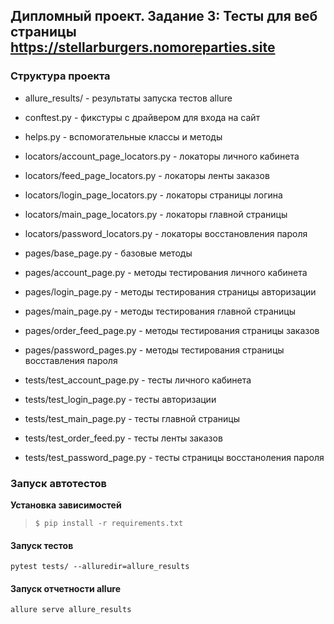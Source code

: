 ## Дипломный проект. Задание 3: Тесты для веб страницы https://stellarburgers.nomoreparties.site


### Структура проекта

- allure_results/ - результаты запуска тестов allure
- conftest.py - фикстуры с драйвером для входа на сайт
- helps.py - вспомогательные классы и методы 
- locators/account_page_locators.py - локаторы личного кабинета
- locators/feed_page_locators.py - локаторы ленты заказов
- locators/login_page_locators.py - локаторы страницы логина
- locators/main_page_locators.py - локаторы главной страницы
- locators/password_locators.py - локаторы восстановления пароля

- pages/base_page.py - базовые методы
- pages/account_page.py - методы тестирования личного кабинета
- pages/login_page.py - методы тестирования страницы авторизации
- pages/main_page.py - методы тестирования главной страницы
- pages/order_feed_page.py - методы тестирования страницы заказов
- pages/password_pages.py - методы тестирования страницы восставления пароля

- tests/test_account_page.py - тесты личного кабинета
- tests/test_login_page.py - тесты авторизации
- tests/test_main_page.py - тесты главной страницы
- tests/test_order_feed.py - тесты ленты заказов
- tests/test_password_page.py - тесты страницы восстаноления пароля

### Запуск автотестов

**Установка зависимостей**

> `$ pip install -r requirements.txt`

#### Запуск тестов
`pytest tests/ --alluredir=allure_results`
#### Запуск отчетности allure
`allure serve allure_results`
